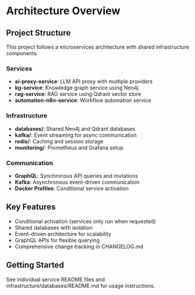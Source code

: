 # Architecture Overview

## Project Structure

This project follows a microservices architecture with shared infrastructure components.

### Services
- **ai-proxy-service**: LLM API proxy with multiple providers
- **kg-service**: Knowledge graph service using Neo4j
- **rag-service**: RAG service using Qdrant vector store
- **automation-n8n-service**: Workflow automation service

### Infrastructure
- **databases/**: Shared Neo4j and Qdrant databases
- **kafka/**: Event streaming for async communication
- **redis/**: Caching and session storage
- **monitoring/**: Prometheus and Grafana setup

### Communication
- **GraphQL**: Synchronous API queries and mutations
- **Kafka**: Asynchronous event-driven communication
- **Docker Profiles**: Conditional service activation

## Key Features
- Conditional activation (services only run when requested)
- Shared databases with isolation
- Event-driven architecture for scalability
- GraphQL APIs for flexible querying
- Comprehensive change tracking in CHANGELOG.md

## Getting Started
See individual service README files and infrastructure/databases/README.md for usage instructions.
